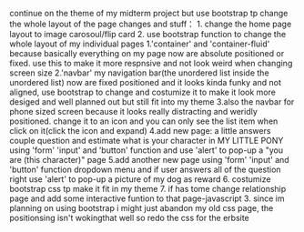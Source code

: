 continue on the  theme of my midterm project but use bootstrap tp change the whole
layout of the page
changes and stuff：
    1. change the home page layout to image carosoul/flip card
    2. use bootstrap function to change the whole layout of my individual pages
        1.'container' and 'container-fluid' because basically everything on my page now are absolute positioned or fixed. use this to make it more respnsive and not look weird when changing screen size
        2.'navbar' my navigation bar(the unordered list inside the unordered list) now are fixed positioned and it looks kinda funky and not aligned, use bootstrap to change and costumize it to make it look more desiged 
        and well planned out but still fit into my theme
        3.also the navbar for phone sized screen because it looks really distracting and weridly positioned. change it to an icon and you can only see the list item when click on it(click the icon and expand)
        4.add new page: a little answers couple question and estimate what is your character in MY LITTLE PONY using 'form' 'input' and 'button' function and use 'alert' to pop-up a "you are (this character)" page
        5.add another new page using 'form' 'input' and 'button' function dropdown menu and if user answers all of the question right use 'alert' to pop-up a picture of my dog as reward
        6. costumize bootstrap css tp make it fit in my theme
        7. if has tome change relationship page and add some interactive funtion to that page-javascript
    3. since im planning on using bootstrap i might just abandon my old css page, the positionsing isn't wokingthat well so redo the css for the erbsite
